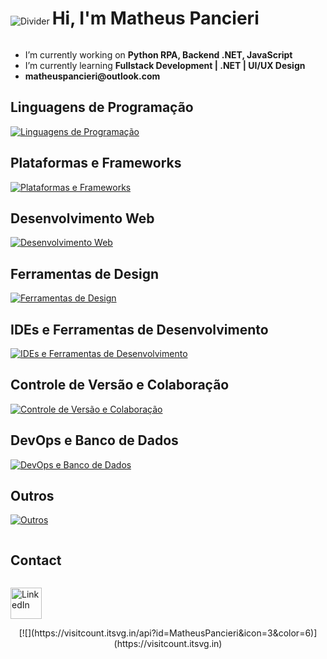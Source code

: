 <!-- Horizontal Divider -->
<img src="https://user-images.githubusercontent.com/73097560/115834477-dbab4500-a447-11eb-908a-139a6edaec5c.gif" alt="Divider">

<!-- Header -->
<h1 style="display: inline-block;">Hi, I'm Matheus Pancieri</h1>

<!-- Intro -->
<ul>
  <li>I’m currently working on <strong>Python RPA, Backend .NET, JavaScript</strong></li>
  <li>I’m currently learning <strong>Fullstack Development | .NET | UI/UX Design</strong></li>
  <li><strong>matheuspancieri@outlook.com</strong></li>
</ul>

<!-- Technologies -->
<!-- Linguagens de Programação -->
<h2>Linguagens de Programação</h2>
<p>
  <a href="https://skillicons.dev">
    <img src="https://skillicons.dev/icons?i=cs,c,cpp,java,js,py" alt="Linguagens de Programação" />
  </a>
</p>

<!-- Plataformas e Frameworks -->
<h2>Plataformas e Frameworks</h2>
<p>
  <a href="https://skillicons.dev">
    <img src="https://skillicons.dev/icons?i=dotnet" alt="Plataformas e Frameworks" />
  </a>
</p>

<!-- Desenvolvimento Web -->
<h2>Desenvolvimento Web</h2>
<p>
  <a href="https://skillicons.dev">
    <img src="https://skillicons.dev/icons?i=html,css" alt="Desenvolvimento Web" />
  </a>
</p>

<!-- Ferramentas de Design -->
<h2>Ferramentas de Design</h2>
<p>
  <a href="https://skillicons.dev">
    <img src="https://skillicons.dev/icons?i=figma,ae" alt="Ferramentas de Design" />
  </a>
</p>

<!-- IDEs e Ferramentas de Desenvolvimento -->
<h2>IDEs e Ferramentas de Desenvolvimento</h2>
<p>
  <a href="https://skillicons.dev">
    <img src="https://skillicons.dev/icons?i=rider,visualstudio,vscode" alt="IDEs e Ferramentas de Desenvolvimento" />
  </a>
</p>

<!-- Controle de Versão e Colaboração -->
<h2>Controle de Versão e Colaboração</h2>
<p>
  <a href="https://skillicons.dev">
    <img src="https://skillicons.dev/icons?i=github,git" alt="Controle de Versão e Colaboração" />
  </a>
</p>

<!-- DevOps e Banco de Dados -->
<h2>DevOps e Banco de Dados</h2>
<p>
  <a href="https://skillicons.dev">
    <img src="https://skillicons.dev/icons?i=docker,postgres" alt="DevOps e Banco de Dados" />
  </a>
</p>

<!-- Outros -->
<h2>Outros</h2>
<p>
  <a href="https://skillicons.dev">
    <img src="https://skillicons.dev/icons?i=discord,postman" alt="Outros" />
  </a>
</p>


<!-- Contact -->
<h2 style="display: inline-block;">Contact</h2>
<p>
  <a href="https://br.linkedin.com/in/matheus-pancieri-preza-da-silva-159923275" target="_blank">
    <img src="https://user-images.githubusercontent.com/88904952/234979284-68c11d7f-1acc-4f0c-ac78-044e1037d7b0.png" alt="LinkedIn" height="50" width="50" />
  </a>
</p>

<!-- Profile Visit Count -->
<div align="center">
  [![](https://visitcount.itsvg.in/api?id=MatheusPancieri&icon=3&color=6)](https://visitcount.itsvg.in)
</div>

<!-- Horiz
